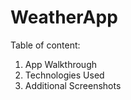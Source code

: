 # WeatherApp

Table of content: 

1. App Walkthrough
2. Technologies Used
3. Additional Screenshots
   

